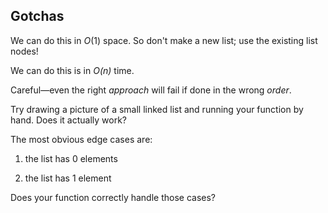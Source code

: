 ## Gotchas

We can do this in _O_(1) space. So don't make a new list; use the existing list nodes!

We can do this is in _O(n)_ time.

Careful—even the right _approach_ will fail if done in the wrong _order_.

Try drawing a picture of a small linked list and running your function by hand. Does it actually work?

The most obvious edge cases are:

1. the list has 0 elements

2. the list has 1 element

Does your function correctly handle those cases?
